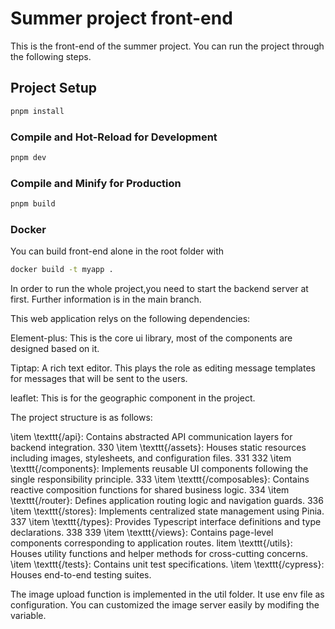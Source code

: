 # Summer project front-end

This is the front-end of the summer project. You  can run the project through the following steps.

## Project Setup

```sh
pnpm install
```

### Compile and Hot-Reload for Development

```sh
pnpm dev
```

### Compile and Minify for Production

```sh
pnpm build
```



### Docker

You can build front-end alone in the root folder with

```sh
docker build -t myapp .
```

In order to run the whole project,you need to start the backend server at first. Further information is in the main branch.

This web application relys on the following dependencies:

Element-plus: This is the core ui library, most of the components are designed based on it.

Tiptap: A rich text editor. This plays the role as editing message templates for messages that will be sent to the users.

leaflet: This is for the geographic component in the project.

The project structure is as follows:



\item \texttt{/api}: Contains abstracted API communication layers for backend integration.
330
\item \texttt{/assets}: Houses static resources including images, stylesheets, and configuration
files.
331
332
\item \texttt{/components}: Implements reusable UI components following the single
responsibility principle.
333
\item \texttt{/composables}: Contains reactive composition functions for shared business logic.
334
\item \texttt{/router}: Defines application routing logic and navigation guards.
336
\item \texttt{/stores}: Implements centralized state management using Pinia.
337
\item \texttt{/types}: Provides Typescript interface definitions and type declarations.
338
339
\item \texttt{/views}: Contains page-level components corresponding to application routes.
litem \texttt{/utils}: Houses utility functions and helper methods for cross-cutting concerns.
\item \texttt{/tests}: Contains unit test specifications.
\item \texttt{/cypress}: Houses end-to-end testing suites.

The image upload function is implemented in the util folder. It use env file as configuration. You can customized the image server easily by modifing the variable.